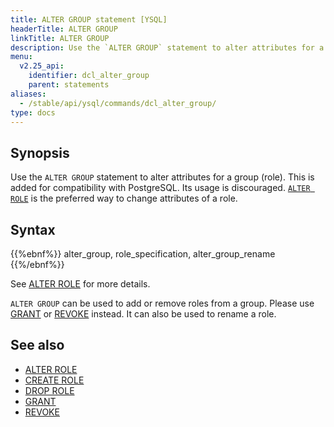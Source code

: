 ```yaml
---
title: ALTER GROUP statement [YSQL]
headerTitle: ALTER GROUP
linkTitle: ALTER GROUP
description: Use the `ALTER GROUP` statement to alter attributes for a group (role).
menu:
  v2.25_api:
    identifier: dcl_alter_group
    parent: statements
aliases:
  - /stable/api/ysql/commands/dcl_alter_group/
type: docs
---
```


## Synopsis

Use the `ALTER GROUP` statement to alter attributes for a group (role).
This is added for compatibility with PostgreSQL. Its usage is discouraged. [`ALTER ROLE`](../dcl_alter_role) is the preferred way to change attributes of a role.

## Syntax

{{%ebnf%}}
  alter_group,
  role_specification,
  alter_group_rename
{{%/ebnf%}}

See [ALTER ROLE](../dcl_alter_role) for more details.

`ALTER GROUP` can be used to add or remove roles from a group. Please use [GRANT](../dcl_grant) or [REVOKE](../dcl_revoke) instead.
It can also be used to rename a role.

## See also

- [ALTER ROLE](../dcl_alter_role)
- [CREATE ROLE](../dcl_create_role)
- [DROP ROLE](../dcl_drop_role)
- [GRANT](../dcl_grant)
- [REVOKE](../dcl_revoke)
